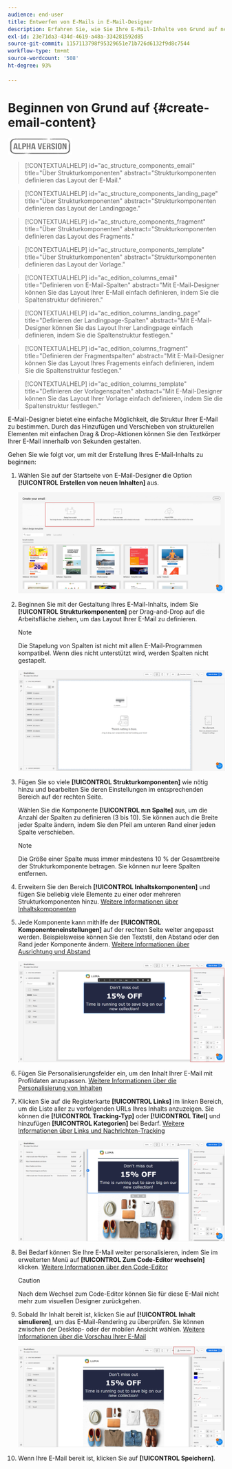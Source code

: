 ```yaml
---
audience: end-user
title: Entwerfen von E-Mails in E-Mail-Designer
description: Erfahren Sie, wie Sie Ihre E-Mail-Inhalte von Grund auf neu gestalten
exl-id: 23e71da3-434d-4619-a48a-334281592d85
source-git-commit: 1157113798f95329651e71b726d6132f9d8c7544
workflow-type: tm+mt
source-wordcount: '508'
ht-degree: 93%

---
```


# Beginnen von Grund auf {#create-email-content}

![](../assets/do-not-localize/badge.png)

>[!CONTEXTUALHELP]
>id="ac_structure_components_email"
>title="Über Strukturkomponenten"
>abstract="Strukturkomponenten definieren das Layout der E-Mail."

>[!CONTEXTUALHELP]
>id="ac_structure_components_landing_page"
>title="Über Strukturkomponenten"
>abstract="Strukturkomponenten definieren das Layout der Landingpage."

>[!CONTEXTUALHELP]
>id="ac_structure_components_fragment"
>title="Über Strukturkomponenten"
>abstract="Strukturkomponenten definieren das Layout des Fragments."

>[!CONTEXTUALHELP]
>id="ac_structure_components_template"
>title="Über Strukturkomponenten"
>abstract="Strukturkomponenten definieren das Layout der Vorlage."


>[!CONTEXTUALHELP]
>id="ac_edition_columns_email"
>title="Definieren von E-Mail-Spalten"
>abstract="Mit E-Mail-Designer können Sie das Layout Ihrer E-Mail einfach definieren, indem Sie die Spaltenstruktur definieren."

>[!CONTEXTUALHELP]
>id="ac_edition_columns_landing_page"
>title="Definieren der Landingpage-Spalten"
>abstract="Mit E-Mail-Designer können Sie das Layout Ihrer Landingpage einfach definieren, indem Sie die Spaltenstruktur festlegen."

>[!CONTEXTUALHELP]
>id="ac_edition_columns_fragment"
>title="Definieren der Fragmentspalten"
>abstract="Mit E-Mail-Designer können Sie das Layout Ihres Fragements einfach definieren, indem Sie die Spaltenstruktur festlegen."

>[!CONTEXTUALHELP]
>id="ac_edition_columns_template"
>title="Definieren der Vorlagenspalten"
>abstract="Mit E-Mail-Designer können Sie das Layout Ihrer Vorlage einfach definieren, indem Sie die Spaltenstruktur festlegen."

E-Mail-Designer bietet eine einfache Möglichkeit, die Struktur Ihrer E-Mail zu bestimmen. Durch das Hinzufügen und Verschieben von strukturellen Elementen mit einfachen Drag &amp; Drop-Aktionen können Sie den Textkörper Ihrer E-Mail innerhalb von Sekunden gestalten.

Gehen Sie wie folgt vor, um mit der Erstellung Ihres E-Mail-Inhalts zu beginnen:

1. Wählen Sie auf der Startseite von E-Mail-Designer die Option **[!UICONTROL Erstellen von neuen Inhalten]** aus.

   ![](assets/email_designer.png)

1. Beginnen Sie mit der Gestaltung Ihres E-Mail-Inhalts, indem Sie **[!UICONTROL Strukturkomponenten]** per Drag-and-Drop auf die Arbeitsfläche ziehen, um das Layout Ihrer E-Mail zu definieren.

   >[!NOTE]
   >
   >Die Stapelung von Spalten ist nicht mit allen E-Mail-Programmen kompatibel. Wenn dies nicht unterstützt wird, werden Spalten nicht gestapelt.

   <!--Once placed in the email, you cannot move nor remove your components unless there is already a content component or a fragment placed inside. This is not true in AJO - TBC?-->

   ![](assets/email_designer_2.png)

1. Fügen Sie so viele **[!UICONTROL Strukturkomponenten]** wie nötig hinzu und bearbeiten Sie deren Einstellungen im entsprechenden Bereich auf der rechten Seite.

   Wählen Sie die Komponente **[!UICONTROL n:n Spalte]** aus, um die Anzahl der Spalten zu definieren (3 bis 10). Sie können auch die Breite jeder Spalte ändern, indem Sie den Pfeil am unteren Rand einer jeden Spalte verschieben.

   >[!NOTE]
   >
   >Die Größe einer Spalte muss immer mindestens 10 % der Gesamtbreite der Strukturkomponente betragen. Sie können nur leere Spalten entfernen.

1. Erweitern Sie den Bereich **[!UICONTROL Inhaltskomponenten]** und fügen Sie beliebig viele Elemente zu einer oder mehreren Strukturkomponenten hinzu. [Weitere Informationen über Inhaltskomponenten](content-components.md)

1. Jede Komponente kann mithilfe der **[!UICONTROL Komponenteneinstellungen]** auf der rechten Seite weiter angepasst werden. Beispielsweise können Sie den Textstil, den Abstand oder den Rand jeder Komponente ändern. [Weitere Informationen über Ausrichtung und Abstand](alignment-and-padding.md)

   ![](assets/email_designer_5.png)

1. Fügen Sie Personalisierungsfelder ein, um den Inhalt Ihrer E-Mail mit Profildaten anzupassen. [Weitere Informationen über die Personalisierung von Inhalten](../personalization/personalize.md)

1. Klicken Sie auf die Registerkarte **[!UICONTROL Links]** im linken Bereich, um die Liste aller zu verfolgenden URLs Ihres Inhalts anzuzeigen. Sie können die **[!UICONTROL Tracking-Typ]** oder **[!UICONTROL Titel]** und hinzufügen **[!UICONTROL Kategorien]** bei Bedarf. [Weitere Informationen über Links und Nachrichten-Tracking](message-tracking.md)

   ![](assets/email_designer_7.png)

1. Bei Bedarf können Sie Ihre E-Mail weiter personalisieren, indem Sie im erweiterten Menü auf **[!UICONTROL Zum Code-Editor wechseln]** klicken. [Weitere Informationen über den Code-Editor](code-content.md)

   >[!CAUTION]
   >
   >Nach dem Wechsel zum Code-Editor können Sie für diese E-Mail nicht mehr zum visuellen Designer zurückgehen.

1. Sobald Ihr Inhalt bereit ist, klicken Sie auf **[!UICONTROL Inhalt simulieren]**, um das E-Mail-Rendering zu überprüfen. Sie können zwischen der Desktop- oder der mobilen Ansicht wählen. [Weitere Informationen über die Vorschau Ihrer E-Mail](../preview-test/preview-test.md)

   ![](assets/email_designer_28.png)

1. Wenn Ihre E-Mail bereit ist, klicken Sie auf **[!UICONTROL Speichern]**.

